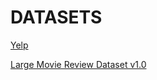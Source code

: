 # **DATASETS**


[Yelp](https://github.com/12190143/Datasets-for-Sentiment-Analysis )

[Large Movie Review Dataset v1.0](https://ai.stanford.edu/~amaas/data/sentiment/aclImdb_v1.tar.gz)
